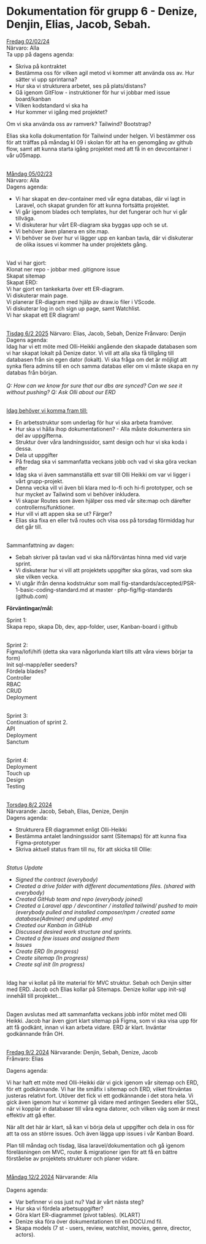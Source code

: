 <h1>
Dokumentation för grupp 6 - Denize, Denjin, Elias, Jacob, Sebah.
</h1>

<u>Fredag 02/02/24</u><br>
Närvaro: Alla<br>
Ta upp på dagens agenda:<br>

- Skriva på kontraktet
- Bestämma oss för vilken agil metod vi kommer att använda oss av. Hur sätter vi upp sprintarna?
- Hur ska vi strukturera arbetet, ses på plats/distans?
- Gå igenom GitFlow - instruktioner för hur vi jobbar med issue board/kanban
- Vilken kodstandard vi ska ha
- Hur kommer vi igång med projektet?

Om vi ska använda oss av ramverk? Tailwind? Bootstrap?

Elias ska kolla dokumentation för Tailwind under helgen.
Vi bestämmer oss för att träffas på måndag kl 09 i skolan för att ha en genomgång av github flow, samt att kunna starta igång projektet med att få in en devcontainer i vår u05mapp. <br><br>


<u>Måndag 05/02/23</u><br>
Närvaro: Alla <br>
Dagens agenda:<br>
- Vi har skapat en dev-container med vår egna databas, där vi lagt in Laravel, och skapat grunden för att kunna fortsätta projektet.
- Vi går igenom blades och templates, hur det fungerar och hur vi går tillväga.
- Vi diskuterar hur vårt ER-diagram ska byggas upp och se ut.
- Vi behöver även planera en site.map.
- Vi behöver se över hur vi lägger upp en kanban tavla, där vi diskuterar de olika issues vi kommer ha under projektets gång.<br><br>

Vad vi har gjort:<br>
Klonat ner repo - jobbar med .gitignore issue<br>
Skapat sitemap<br>
Skapat ERD:<br>
Vi har gjort en tankekarta över ett ER-diagram.<br>
Vi diskuterar main page.<br>
Vi planerar ER-diagram med hjälp av draw.io filer i VScode.<br>
Vi diskuterar log in och sign up page, samt Watchlist.<br>
Vi har skapat ett ER diagram!<br><br>

<u>Tisdag 6/2 2025</u>
Närvaro: Elias, Jacob, Sebah, Denize
Frånvaro: Denjin<br>
Dagens agenda:<br> 
Idag har vi ett möte med Olli-Heikki angående den skapade databasen som vi har skapat lokalt på Denize dator. Vi vill att alla ska få tillgång till databasen från sin egen dator (lokalt). Vi ska fråga om det är möjligt att synka flera admins till en och samma databas eller om vi måste skapa en ny databas från början. 
<br><br>
<i>Q: How can we know for sure that our dbs are synced? Can we see it without pushing? 
Q: Ask Olli about our ERD</i><br><br>

<u>Idag behöver vi komma fram till:</u>
- En arbetsstruktur som underlag för hur vi ska arbeta framöver.
- Hur ska vi hålla ihop dokumentationen? - Alla måste dokumentera sin del av uppgifterna. 
- Struktur över våra landningssidor, samt design och hur vi ska koda i dessa.
- Dela ut uppgifter
- På fredag ska vi sammanfatta veckans jobb och vad vi ska göra veckan efter
- Idag ska vi även sammanställa ett svar till Olli Heikki om var vi ligger i vårt grupp-projekt. 
- Denna vecka vill vi även bli klara med lo-fi och hi-fi prototyper, och se hur mycket av Tailwind som vi behöver inkludera. 
- Vi skapar Routes som även hjälper oss med vår site:map och därefter controllerns/funktioner. 
- Hur vill vi att appen ska se ut? Färger? 
- Elias ska fixa en eller två routes och visa oss på torsdag förmiddag hur det går till.
<br><br>

Sammanfattning av dagen:<br>
- Sebah skriver på tavlan vad vi ska nå/förväntas hinna med vid varje sprint. 
- Vi diskuterar hur vi vill att projektets uppgifter ska göras, vad som ska ske vilken vecka. 
- Vi utgår ifrån denna kodstruktur som mall fig-standards/accepted/PSR-1-basic-coding-standard.md at master · php-fig/fig-standards (github.com)

<b>Förväntingar/mål:</b><br>

Sprint 1:<br>
Skapa repo, skapa Db, dev, app-folder, user, Kanban-board i github<br><br>

Sprint 2:<br>
Figma/lofi/hifi (detta ska vara någorlunda klart tills att våra views börjar ta form)<br>
Init sql-mapp/eller seeders?<br>
Fördela blades?<br>
Controller<br>
RBAC<br>
CRUD<br>
Deployment<br><br>

Sprint 3:<br>
Continuation of sprint 2. <br>
API<br>
Deployment<br>
Sanctum<br><br>

Sprint 4:<br>
Deployment<br>
Touch up<br>
Design<br>
Testing<br><br>

<u>Torsdag 8/2 2024</u><br>
Närvarande: Jacob, Sebah, Elias, Denize, Denjin<br>
Dagens agenda: <br>
- Strukturera ER diagrammet enligt Olli-Heikki
- Bestämma antalet landningssidor samt (Sitemaps) för att kunna fixa Figma-prototyper
- Skriva aktuell status fram till nu, för att skicka till Ollie:<br><br>

<i>Status Update<br>
- Signed the contract (everybody)<br>
- Created a drive folder with different documentations files. (shared with everybody)<br>
- Created GitHub team and repo (everybody joined)<br>
- Created a Laravel app / devcontiner / installed tailwind/ pushed to main (everybody pulled and installed composer/npm / created same database(Adminer) and updated .env)<br>
- Created our Kanban in GitHub<br>
- Discussed desired work structure and sprints. <br>
- Created a few issues and assigned them<br>
- Issues<br>
- Create ERD (In progress)<br>
- Create sitemap (In progress)<br>
- Create sql init (In progress)
</i><br><br>

Idag har vi kollat på lite material för MVC struktur. Sebah och Denjin sitter med ERD. Jacob och Elias kollar på Sitemaps. Denize kollar upp init-sql innehåll till projektet...<br><br>

Dagen avslutas med att sammanfatta veckans jobb inför mötet med Olli Heikki.
Jacob har även gjort klart sitemap på Figma, som vi ska visa upp för att få godkänt, innan vi kan arbeta vidare.
ERD är klart. Inväntar godkännande från OH.
<br><br>

<u>Fredag 9/2 2024</u>
Närvarande: Denjin, Sebah, Denize, Jacob<br>
Frånvaro: Elias<br>

Dagens agenda:<br>

Vi har haft ett möte med Olli-Heikki där vi gick igenom vår sitemap och ERD, för ett godkännande. Vi har lite småfix i sitemap och ERD, vilket förväntas justeras relativt fort. Utöver det fick vi ett godkännande i det stora hela. Vi gick även igenom hur vi kommer gå vidare med antingen Seeders eller SQL, när vi kopplar in databaser till våra egna datorer, och vilken väg som är mest effektiv att gå efter. 

När allt det här är klart, så kan vi börja dela ut uppgifter och dela in oss för att ta oss an större issues. Och även lägga upp issues i vår Kanban Board. 

Plan till måndag och tisdag, läsa laravel/dokumentation och gå igenom föreläsningen om MVC, router & migrationer igen för att få en bättre förståelse av projektets strukturer och planer vidare. 
<br><br>

<u>Måndag 12/2 2024</u>
Närvarande: Alla
<br><br>
Dagens agenda:<br>
- Var befinner vi oss just nu? Vad är vårt nästa steg?
- Hur ska vi fördela arbetsuppgifter?
- Göra klart ER-diagrammet (pivot tables). (KLART)
- Denize ska föra över dokumentationen till en DOCU.md fil.
- Skapa models (7 st - users, review, watchlist, movies, genre, director, actors).

